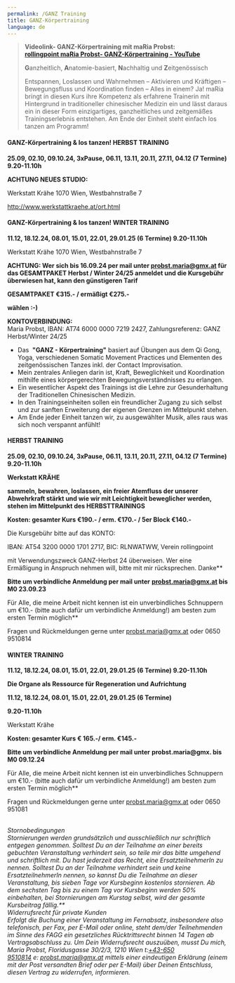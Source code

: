```yaml
---
permalink: /GANZ Training
title: GANZ-Körpertraining
language: de
---
```

> **Videolink- GANZ-Körpertraining mit maRia Probst:**\
> **[rollingpoint maRia Probst- GANZ-Körpertraining - YouTube](https://www.youtube.com/watch?v=6A5otnVZAg4)**
>
> **G**anzheitlich, **A**natomie-basiert, **N**achhaltig und **Z**eitgenössisch
>
> Entspannen, Loslassen und Wahrnehmen – Aktivieren und Kräftigen – Bewegungsfluss und Koordination finden – Alles in einem? Ja! maRia bringt in diesen Kurs ihre Kompetenz als erfahrene Trainerin mit Hintergrund in traditioneller chinesischer Medizin ein und lässt daraus ein in dieser Form einzigartiges, ganzheitliches und zeitgemäßes Trainingserlebnis entstehen. Am Ende der Einheit steht einfach los tanzen am Programm!

#### **GANZ-Körpertraining & los tanzen! HERBST TRAINING**

**25.09, 02.10, 09.10.24, 3xPause, 06.11, 13.11, 20.11, 27.11, 04.12 (7 Termine) 9.20-11.10h**

**ACHTUNG NEUES STUDIO:**

Werkstatt Krähe
1070 Wien, Westbahnstraße 7

http://www.werkstattkraehe.at/ort.html

#### **GANZ-Körpertraining & los tanzen! WINTER TRAINING**

**11.12, 18.12.24, 08.01, 15.01, 22.01, 29.01.25 (6 Termine) 9.20-11.10h**

Werkstatt Krähe
1070 Wien, Westbahnstraße 7

**ACHTUNG: Wer sich bis 16.09.24 per mail unter probst.maria@gmx.at für das GESAMTPAKET Herbst / Winter 24/25 anmeldet und die Kursgebühr überwiesen hat, kann den günstigeren Tarif** 

**GESAMTPAKET €315.- / ermäßigt €275.-**

**wählen :-)**

**KONTOVERBINDUNG:**\
Maria Probst, IBAN: AT74 6000 0000 7219 2427, Zahlungsreferenz: GANZ  Herbst/Winter 24/25

* Das  **"GANZ - Körpertraining"** basiert auf Übungen aus dem Qi Gong, Yoga, verschiedenen Somatic Movement Practices und Elementen des zeitgenössischen Tanzes inkl. der Contact Improvisation. 
* Mein zentrales Anliegen darin ist, Kraft, Beweglichkeit und Koordination mithilfe eines körpergerechten Bewegungsverständnisses zu erlangen. 
* Ein wesentlicher Aspekt des Trainings ist die Lehre zur Gesunderhaltung der Traditionellen Chinesischen Medizin. 
* In den Trainingseinheiten sollen ein freundlicher Zugang zu sich selbst und zur sanften Erweiterung der eigenen Grenzen im Mittelpunkt stehen. 
* Am Ende jeder Einheit tanzen wir, zu ausgewählter Musik, alles raus was sich noch verspannt anfühlt!

#### **HERBST TRAINING**

**25.09, 02.10, 09.10.24, 3xPause, 06.11, 13.11, 20.11, 27.11, 04.12 (7 Termine) 9.20-11.10h**

**Werkstatt KRÄHE**

**sammeln, bewahren, loslassen, ein freier Atemfluss der unserer Abwehrkraft stärkt und wie wir mit Leichtigkeit beweglicher werden, stehen im Mittelpunkt des HERBSTTRAININGS**

**Kosten: gesamter Kurs €190.- / erm. €170.- / 5er Block €140.-**

Die Kursgebühr bitte auf das KONTO:

IBAN: AT54 3200 0000 1701 2717, BIC: RLNWATWW, Verein rollingpoint

mit Verwendungszweck GANZ-Herbst 24 überweisen. Wer eine Ermäßigung in Anspruch nehmen will, bitte mit mir rücksprechen. Danke\*\*

**Bitte um verbindliche Anmeldung per mail unter** [](mailto:tanz@shenmotion.at)**probst.maria@gmx.at bis M0 23.09.23**

Für Alle, die meine Arbeit nicht kennen ist ein unverbindliches Schnuppern um €10.- (bitte auch dafür um verbindliche Anmeldung!) am besten zum ersten Termin möglich\*\*

Fragen und Rückmeldungen gerne unter [](mailto:tanz@shenmotion.at)probst.maria@gmx.at oder 0650 9510814

#### **WINTER TRAINING**

**11.12, 18.12.24, 08.01, 15.01, 22.01, 29.01.25 (6 Termine) 9.20-11.10h**

**Die Organe als Ressource für Regeneration und Aufrichtung**

**11.12, 18.12.24, 08.01, 15.01, 22.01, 29.01.25 (6 Termine)**

**9.20-11.10h**

Werkstatt Krähe

**Kosten: gesamter Kurs € 165.-/ erm. €145.-**

**Bitte um verbindliche Anmeldung per mail unter** [](mailto:tanz@shenmotion.at)**probst.maria@gmx. bis M0 09.12.24**

Für Alle, die meine Arbeit nicht kennen ist ein unverbindliches Schnuppern um €10.- (bitte auch dafür um verbindliche Anmeldung!) am besten zum ersten Termin möglich\*\*

Fragen und Rückmeldungen gerne unter probst.maria@gmx.at oder 0650 951081

\
*Stornobedingungen\
Stornierungen werden grundsätzlich und ausschließlich nur schriftlich entgegen genommen. Solltest Du an der Teilnahme an einer bereits gebuchten Veranstaltung verhindert sein, so teile mir das bitte umgehend und schriftlich mit. Du hast jederzeit das Recht, eine ErsatzteilnehmerIn zu nennen. Solltest Du an der Teilnahme verhindert sein und keine ErsatzteilnehmerIn nennen, so kannst Du die Teilnahme an dieser Veranstaltung, bis sieben Tage vor Kursbeginn kostenlos stornieren. Ab dem sechsten Tag bis zu einem Tag vor Kursbeginn werden 50% einbehalten, bei Stornierungen am Kurstag selbst, wird der gesamte Kursbeitrag fällig.\*\*\
Widerrufsrecht für private Kunden\
Erfolgt die Buchung einer Veranstaltung im Fernabsatz, insbesondere also telefonisch, per Fax, per E-Mail oder online, steht dem/der Teilnehmenden im Sinne des FAGG ein gesetzliches Rücktrittsrecht binnen 14 Tagen ab Vertragsabschluss zu. Um Dein Widerrufsrecht auszuüben, musst Du mich, Maria Probst, Floridusgasse 30/2/3, 1210 Wien t:[+43-650 9510814](<>) e: [](mailto:hdb.kurse@dibk.at)probst.maria@gmx.at mittels einer eindeutigen Erklärung (einem mit der Post versandten Brief oder per E-Mail) über Deinen Entschluss, diesen Vertrag zu widerrufen, informieren.*

<!--EndFragment-->

![]()

![]()